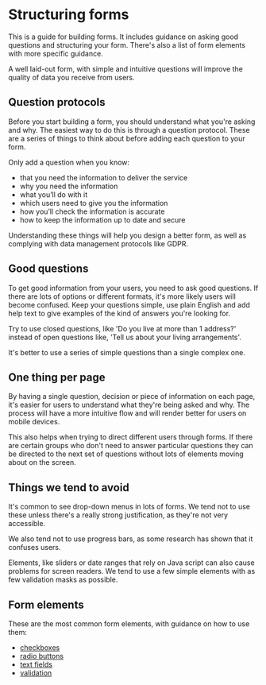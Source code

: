 # Structuring forms 

This is a guide for building forms. It includes guidance on asking good questions and structuring your form. There's also a list of form elements with more specific guidance.  

A well laid-out form, with simple and intuitive questions will improve the quality of data you receive from users. 

## Question protocols

Before you start building a form, you should understand what you're asking and why. The easiest way to do this is through a question protocol. These are a series of things to think about before adding each question to your form. 

Only add a question when you know:
- that you need the information to deliver the service
- why you need the information
- what you’ll do with it
- which users need to give you the information
- how you’ll check the information is accurate
- how to keep the information up to date and secure

Understanding these things will help you design a better form, as well as complying with data management protocols like GDPR. 

## Good questions 

To get good information from your users, you need to ask good questions. If there are lots of options or different formats, it's more likely users will become confused. Keep your questions simple, use plain English and add help text to give examples of the kind of answers you're looking for. 

Try to use closed questions, like 'Do you live at more than 1 address?' instead of open questions like, 'Tell us about your living arrangements'. 

It's better to use a series of simple questions than a single complex one. 

## One thing per page

By having a single question, decision or piece of information on each page, it's easier for users to understand what they're being asked and why. The process will have a more intuitive flow and will render better for users on mobile devices. 

This also helps when trying to direct different users through forms. If there are certain groups who don't need to answer particular questions they can be directed to the next set of questions without lots of elements moving about on the screen. 

## Things we tend to avoid

It's common to see drop-down menus in lots of forms. We tend not to use these unless there's a really strong justification, as they're not very accessible. 

We also tend not to use progress bars, as some research has shown that it confuses users. 

Elements, like sliders or date ranges that rely on Java script can also cause problems for screen readers. We tend to use a few simple elements with as few validation masks as possible. 

## Form elements

These are the most common form elements, with guidance on how to use them:

- [checkboxes](/docs/core/elements/checkbox)
- [radio buttons](/docs/core/elements/radio)
- [text fields](/docs/core/elements/textarea)
- [validation](/docs/core/elements/validation)

